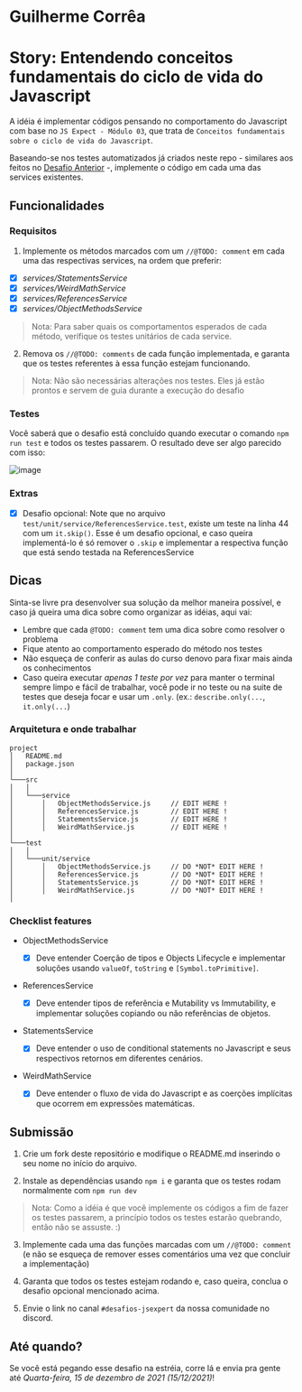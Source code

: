 # Guilherme Corrêa

# Story: Entendendo conceitos fundamentais do ciclo de vida do Javascript

A idéia é implementar códigos pensando no comportamento do Javascript com base no `JS Expect - Módulo 03`, que trata de `Conceitos fundamentais sobre o ciclo de vida do Javascript`.

Baseando-se nos testes automatizados já criados neste repo - similares aos feitos no [Desafio Anterior](https://github.com/training-erickwendel/jsexpert-exercicio01-pokeapi) -, implemente o código em cada uma das services existentes.

## Funcionalidades

### Requisitos

1. Implemente os métodos marcados com um `//@TODO: comment` em cada uma das respectivas services,
   na ordem que preferir:

- [x] _services/StatementsService_
- [x] _services/WeirdMathService_
- [x] _services/ReferencesService_
- [x] _services/ObjectMethodsService_

> Nota: Para saber quais os comportamentos esperados de cada método, verifique os testes unitários de cada service.

2. Remova os `//@TODO: comments` de cada função implementada, e garanta que os testes referentes à essa função estejam funcionando.

> Nota: Não são necessárias alterações nos testes. Eles já estão prontos e servem de guia durante a execução do desafio

### Testes

Você saberá que o desafio está concluído quando executar o comando `npm run test` e todos os testes passarem. O resultado deve ser algo parecido com isso:

![image](https://user-images.githubusercontent.com/41883467/144168298-cd15a97d-0c04-49e0-94cd-aadfabd2554b.png)

### Extras

- [x] Desafio opcional: Note que no arquivo `test/unit/service/ReferencesService.test`, existe um teste na linha 44 com um `it.skip()`. Esse é um desafio opcional, e caso queira implementá-lo é só remover o `.skip` e implementar a respectiva função que está sendo testada na ReferencesService

## Dicas

Sinta-se livre pra desenvolver sua solução da melhor maneira possível, e caso já queira uma dica sobre como organizar as idéias, aqui vai:

- Lembre que cada `@TODO: comment` tem uma dica sobre como resolver o problema
- Fique atento ao comportamento esperado do método nos testes
- Não esqueça de conferir as aulas do curso denovo para fixar mais ainda os conhecimentos
- Caso queira executar _apenas 1 teste por vez_ para manter o terminal sempre limpo e fácil de trabalhar, você pode ir no teste ou na suite de testes que deseja focar e usar um `.only`. (ex.: `describe.only(...`, `it.only(...`)

### Arquitetura e onde trabalhar

```
project
│   README.md
│   package.json
│
└───src
│   │
│   └───service
│       │   ObjectMethodsService.js     // EDIT HERE !
│       │   ReferencesService.js        // EDIT HERE !
│       │   StatementsService.js        // EDIT HERE !
│       │   WeirdMathService.js         // EDIT HERE !
│
└───test
│   │
│   └───unit/service
│       │   ObjectMethodsService.js     // DO *NOT* EDIT HERE !
│       │   ReferencesService.js        // DO *NOT* EDIT HERE !
│       │   StatementsService.js        // DO *NOT* EDIT HERE !
│       │   WeirdMathService.js         // DO *NOT* EDIT HERE !
│
```

### Checklist features

- ObjectMethodsService

  - [x] Deve entender Coerção de tipos e Objects Lifecycle e implementar soluções usando `valueOf`, `toString` e `[Symbol.toPrimitive]`.

- ReferencesService

  - [x] Deve entender tipos de referência e Mutability vs Immutability, e implementar soluções copiando ou não referências de objetos.

- StatementsService

  - [x] Deve entender o uso de conditional statements no Javascript e seus respectivos retornos em diferentes cenários.

- WeirdMathService
  - [x] Deve entender o fluxo de vida do Javascript e as coerções implícitas que ocorrem em expressões matemáticas.

## Submissão

1. Crie um fork deste repositório e modifique o README.md inserindo o seu nome no início do arquivo.

2. Instale as dependências usando `npm i` e garanta que os testes rodam normalmente com `npm run dev`

> Nota: Como a idéia é que você implemente os códigos a fim de fazer os testes passarem, a princípio todos os testes estarão quebrando, então não se assuste. :)

3. Implemente cada uma das funções marcadas com um `//@TODO: comment` (e não se esqueça de remover esses comentários uma vez que concluir a implementação)

4. Garanta que todos os testes estejam rodando e, caso queira, conclua o desafio opcional mencionado acima.

5. Envie o link no canal `#desafios-jsexpert` da nossa comunidade no discord.

## Até quando?

Se você está pegando esse desafio na estréia, corre lá e envia pra gente até _Quarta-feira, 15 de dezembro de 2021 (15/12/2021)_!
